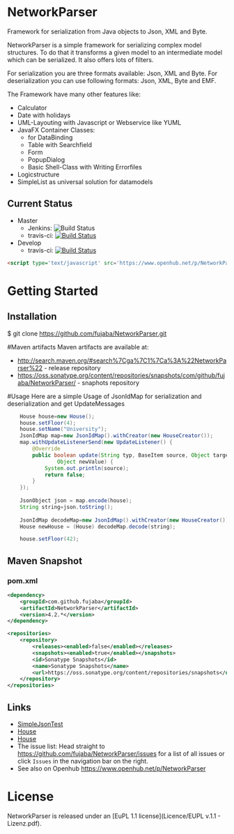 NetworkParser
=============

Framework for serialization from Java objects to Json, XML and Byte.


NetworkParser is a simple framework for serializing complex model structures. 
To do that it transforms a given model to an intermediate model which can be serialized. It also offers lots of filters.

For serialization you are three formats available: Json, XML and Byte. 
For deserialization you can use following formats: Json, XML, Byte and EMF.

The Framework have many other features like:
- Calculator
- Date with holidays
- UML-Layouting with Javascript or Webservice like YUML
- JavaFX Container Classes:
  - for DataBinding
  - Table with Searchfield
  - Form
  - PopupDialog
  - Basic Shell-Class with Writing Errorfiles
- Logicstructure
- SimpleList as universal solution for datamodels


## Current Status ##
- Master
  - Jenkins: ![Build Status](https://se.cs.uni-kassel.de/jenkins/buildStatus/icon?job=NetworkParser)
  - travis-ci: [![Build Status](https://travis-ci.org/fujaba/NetworkParser.svg?branch=master)](https://travis-ci.org/fujaba/NetworkParser)
- Develop
  - travis-ci: [![Build Status](https://travis-ci.org/fujaba/NetworkParser.svg?branch=develop)](https://travis-ci.org/fujaba/NetworkParser)

```html
<script type='text/javascript' src='https://www.openhub.net/p/NetworkParser/widgets/project_thin_badge?format=js'></script>
```
# Getting Started

## Installation
$ git clone https://github.com/fujaba/NetworkParser.git

#Maven artifacts
Maven artifacts are available at:
- http://search.maven.org/#search%7Cga%7C1%7Ca%3A%22NetworkParser%22 - release repository
- https://oss.sonatype.org/content/repositories/snapshots/com/github/fujaba/NetworkParser/ - snaphots repository

#Usage
Here are a simple Usage of JsonIdMap for serialization and deserialization and get UpdateMessages
```java
	House house=new House();
	house.setFloor(4);
	house.setName("University");
	JsonIdMap map=new JsonIdMap().withCreator(new HouseCreator());
	map.withUpdateListenerSend(new UpdateListener() {
		@Override
		public boolean update(String typ, BaseItem source, Object target, String property, Object oldValue,
				Object newValue) {
			System.out.println(source);
			return false;
		}
	});
	
	JsonObject json = map.encode(house);
	String string=json.toString();
	
	JsonIdMap decodeMap=new JsonIdMap().withCreator(new HouseCreator());
	House newHouse = (House) decodeMap.decode(string);

	house.setFloor(42);
```
## Maven Snapshot
### pom.xml
```xml
<dependency>
	<groupId>com.github.fujaba</groupId>
	<artifactId>NetworkParser</artifactId>
	<version>4.2.*</version>
</dependency>

<repositories>
	<repository>
	    <releases><enabled>false</enabled></releases>
        <snapshots><enabled>true</enabled></snapshots>
	    <id>Sonatype Snapshots</id>
	    <name>Sonatype Snapshots</name>
	    <url>https://oss.sonatype.org/content/repositories/snapshots</url>
	</repository>
</repositories>
```

## Links
- [SimpleJsonTest](src/test/java/de/uniks/networkparser/test/SimpleJsonTest.java "Sourcecode SimpleJsonTest.java")
- [House](src/test/java/de/uniks/networkparser/test/model/House.java "Sourcecode House.java")
- [House](src/test/java/de/uniks/networkparser/test/model/util/HouseCreator.java "Sourcecode HouseCreator.java")
- The issue list: Head straight to https://github.com/fujaba/NetworkParser/issues for a list of all issues or click `Issues` in the navigation bar on the right.
- See also on Openhub https://www.openhub.net/p/NetworkParser


# License
NetworkParser is released under an [EuPL 1.1 license](Licence/EUPL v.1.1 - Lizenz.pdf).